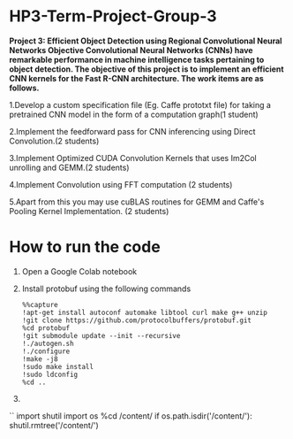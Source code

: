 # HP3-Term-Project-Group-3
**Project 3: Efficient Object Detection using Regional Convolutional Neural Networks
Objective
Convolutional Neural Networks (CNNs) have remarkable performance in machine intelligence tasks pertaining to object detection. The objective of this project is to implement an efficient CNN kernels for the Fast R-CNN architecture. The work items are as follows.**

1.Develop a custom specification file (Eg. Caffe prototxt file) for taking a pretrained CNN model in the form of a computation graph(1 student)

2.Implement the feedforward pass for CNN inferencing using Direct Convolution.(2 students)

3.Implement Optimized CUDA Convolution Kernels that uses Im2Col unrolling and GEMM.(2 students)

4.Implement Convolution using FFT computation (2 students)

5.Apart from this you may use cuBLAS routines for GEMM and Caffe's Pooling Kernel Implementation. (2 students) 

# How to run the code  

1. Open a Google Colab notebook 

2. Install protobuf using the following commands
   
   ``` 
   %%capture
   !apt-get install autoconf automake libtool curl make g++ unzip
   !git clone https://github.com/protocolbuffers/protobuf.git
   %cd protobuf
   !git submodule update --init --recursive
   !./autogen.sh
   !./configure
   !make -j8
   !sudo make install
   !sudo ldconfig 
   %cd ..

3. 
``
import shutil
import os 
%cd /content/
if os.path.isdir('/content/<Name of repo>'):
  shutil.rmtree('/content/<Name of repo>')
```

